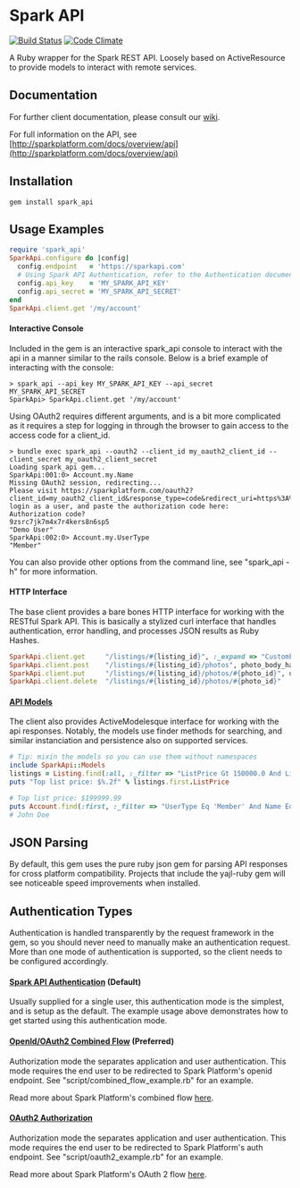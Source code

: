 Spark API
=====================
[![Build Status](https://travis-ci.org/sparkapi/spark_api.png?branch=master)](http://travis-ci.org/sparkapi/spark_api) [![Code Climate](https://codeclimate.com/badge.png)](https://codeclimate.com/github/sparkapi/spark_api)

A Ruby wrapper for the Spark REST API. Loosely based on ActiveResource to provide models to interact with remote services.


Documentation
-------------

For further client documentation, please consult our [wiki](https://github.com/sparkapi/spark_api/wiki).

For full information on the API, see [http://sparkplatform.com/docs/overview/api](http://sparkplatform.com/docs/overview/api)


Installation
---------
    gem install spark_api

Usage Examples
------------------------

```ruby
require 'spark_api'
SparkApi.configure do |config|
  config.endpoint   = 'https://sparkapi.com'
  # Using Spark API Authentication, refer to the Authentication documentation for OAuth2
  config.api_key    = 'MY_SPARK_API_KEY'
  config.api_secret = 'MY_SPARK_API_SECRET'
end
SparkApi.client.get '/my/account'
```


#### Interactive Console
Included in the gem is an interactive spark_api console to interact with the api in a manner similar to the rails console. Below is a brief example of interacting with the console:

    > spark_api --api_key MY_SPARK_API_KEY --api_secret MY_SPARK_API_SECRET
    SparkApi> SparkApi.client.get '/my/account'

Using OAuth2 requires different arguments, and is a bit more complicated as it requires a step for logging in through the browser to gain access to the access code for a client_id. 

    > bundle exec spark_api --oauth2 --client_id my_oauth2_client_id --client_secret my_oauth2_client_secret 
    Loading spark_api gem...
    SparkApi:001:0> Account.my.Name
    Missing OAuth2 session, redirecting...
    Please visit https://sparkplatform.com/oauth2?client_id=my_oauth2_client_id&response_type=code&redirect_uri=https%3A%2F%2Fsparkplatform.com%2Foauth2%2Fcallback, login as a user, and paste the authorization code here:
    Authorization code?
    9zsrc7jk7m4x7r4kers8n6sp5
    "Demo User"
    SparkApi:002:0> Account.my.UserType
    "Member"

You can also provide other options from the command line, see "spark_api -h" for more information.

#### HTTP Interface
The base client provides a bare bones HTTP interface for working with the RESTful Spark API. This is basically a stylized curl interface that handles authentication, error handling, and processes JSON results as Ruby Hashes.

```ruby
SparkApi.client.get     "/listings/#{listing_id}", :_expand => "CustomFields"
SparkApi.client.post    "/listings/#{listing_id}/photos", photo_body_hash
SparkApi.client.put     "/listings/#{listing_id}/photos/#{photo_id}", updated_photo_name_hash
SparkApi.client.delete  "/listings/#{listing_id}/photos/#{photo_id}"
```

#### [API Models](https://github.com/sparkapi/spark_api/wiki/API-Models)
The client also provides ActiveModelesque interface for working with the api responses. Notably, the models use finder methods for searching, and similar instanciation and persistence also on supported services.

```ruby
# Tip: mixin the models so you can use them without namespaces
include SparkApi::Models
listings = Listing.find(:all, :_filter => "ListPrice Gt 150000.0 And ListPrice Lt 200000.0", :_orderby => "-ListPrice")
puts "Top list price: $%.2f" % listings.first.ListPrice

# Top list price: $199999.99
puts Account.find(:first, :_filter => "UserType Eq 'Member' And Name Eq 'John*'").Name
# John Doe
```    

JSON Parsing
--------------
By default, this gem uses the pure ruby json gem for parsing API responses for cross platform compatibility. Projects that include the yajl-ruby gem will see noticeable speed improvements when installed.


Authentication Types
--------------
Authentication is handled transparently by the request framework in the gem, so you should never need to manually make an authentication request.  More than one mode of authentication is supported, so the client needs to be configured accordingly.

#### [Spark API Authentication](https://github.com/sparkapi/spark_api/wiki/Spark-Authentication) (Default)
Usually supplied for a single user, this authentication mode is the simplest, and is setup as the default.  The example usage above demonstrates how to get started using this authentication mode.

#### [OpenId/OAuth2 Combined Flow](https://github.com/sparkapi/spark_api/wiki/Hybrid-Authentication) (Preferred)
Authorization mode the separates application and user authentication.  This mode requires the end user to be redirected to Spark Platform's openid endpoint.  See "script/combined_flow_example.rb" for an example.

Read more about Spark Platform's combined flow <a href="http://sparkplatform.com/docs/authentication/openid_oauth2_authentication">here</a>.

#### [OAuth2 Authorization](https://github.com/sparkapi/spark_api/wiki/OAuth2-Only-Authentication)
Authorization mode the separates application and user authentication.  This mode requires the end user to be redirected to Spark Platform's auth endpoint.  See "script/oauth2_example.rb" for an example.

Read more about Spark Platform's OAuth 2 flow <a href="http://sparkplatform.com/docs/authentication/oauth2_authentication">here</a>.
